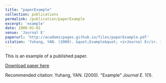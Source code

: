 ```yaml
---
title: "paperExample"
collection: publications
permalink: /publication/paperExample
excerpt: 'example'
date: 2000-01-01
venue: 'Journal E'
paperurl: 'http://academicpages.github.io/files/paperExample.pdf'
citation: 'Yuhang, YAN. (2000). &quot;Example&quot; <i>Journal E</i>. 1(1).'
---
```

This is an example of a published paper.

[Download paper here](http://academicpages.github.io/files/paperExample.pdf)

Recommended citation: Yuhang, YAN. (2000). "Example" <i>Journal E</i>. 1(1).
